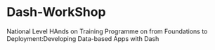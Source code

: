 # Dash-WorkShop

National Level HAnds on Training Programme on from Foundations to Deployment:Developing Data-based Apps with Dash